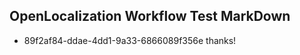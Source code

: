 ## OpenLocalization Workflow Test MarkDown
* 89f2af84-ddae-4dd1-9a33-6866089f356e thanks!

<!--HONumber=Jul16_HO4-->


